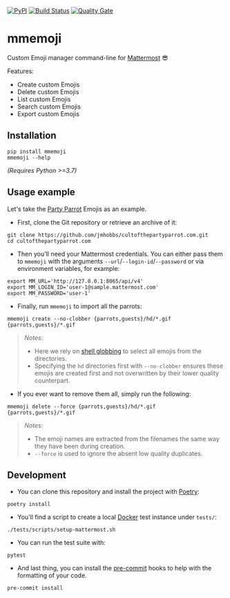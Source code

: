 [![PyPI][pypi badge]][pypi link]
[![Build Status][build badge]][build link]
[![Quality Gate][sonarcloud badge]][sonarcloud link]

# mmemoji

Custom Emoji manager command-line for [Mattermost][mattermost] 😎

Features:

* Create custom Emojis
* Delete custom Emojis
* List custom Emojis
* Search custom Emojis
* Export custom Emojis

## Installation


```shell
pip install mmemoji
mmemoji --help
```

_(Requires Python >=3.7)_

## Usage example

Let's take the [Party Parrot][COTPP] Emojis as an example.

* First, clone the Git repository or retrieve an archive of it:

```shell
git clone https://github.com/jmhobbs/cultofthepartyparrot.com.git
cd cultofthepartyparrot.com
```

* Then you'll need your Mattermost credentials. You can either pass them to `mmemoji` with the arguments `--url`/`--login-id`/`--password` or via environment variables, for example:

```shell
export MM_URL='http://127.0.0.1:8065/api/v4'
export MM_LOGIN_ID='user-1@sample.mattermost.com'
export MM_PASSWORD='user-1'
```

* Finally, run `mmemoji` to import all the parrots:

```shell
mmemoji create --no-clobber {parrots,guests}/hd/*.gif {parrots,guests}/*.gif
```

> _Notes_:
>
> * Here we rely on [shell globbing][glob] to select all emojis from the directories.
> * Specifying the `hd` directories first with `--no-clobber` ensures these emojis are created first and not overwritten by their lower quality counterpart.

* If you ever want to remove them all, simply run the following:

```shell
mmemoji delete --force {parrots,guests}/hd/*.gif {parrots,guests}/*.gif
```

> _Notes_:
>
> * The emoji names are extracted from the filenames the same way they have been during creation.
> * `--force` is used to ignore the absent low quality duplicates.

## Development

* You can clone this repository and install the project with [Poetry][poetry]:

```shell
poetry install
```

* You'll find a script to create a local [Docker][docker] test instance under `tests/`:

```shell
./tests/scripts/setup-mattermost.sh
```

* You can run the test suite with:

```shell
pytest
```

* And last thing, you can install the [pre-commit][pre-commit] hooks to help with the formatting of your code.

```shell
pre-commit install
```

[pypi badge]: https://img.shields.io/pypi/v/mmemoji.svg
[pypi link]: https://pypi.python.org/pypi/mmemoji
[build badge]: https://github.com/maxbrunet/mmemoji/actions/workflows/build.yml/badge.svg
[build link]: https://github.com/maxbrunet/mmemoji/actions/workflows/build.yml
[sonarcloud badge]: https://sonarcloud.io/api/project_badges/measure?project=maxbrunet_mmemoji&metric=alert_status
[sonarcloud link]: https://sonarcloud.io/dashboard?id=maxbrunet_mmemoji
[mattermost]: https://www.mattermost.org
[COTPP]: https://cultofthepartyparrot.com
[glob]: https://en.wikipedia.org/wiki/Glob_(programming)
[poetry]: https://python-poetry.org/docs/
[docker]: https://www.docker.com
[pre-commit]: https://pre-commit.com
